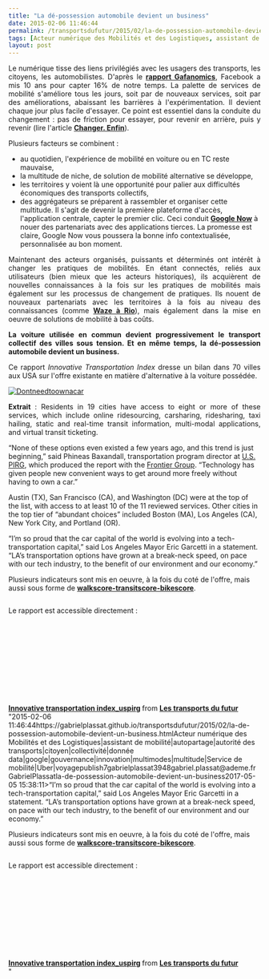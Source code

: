 ```yaml
---
title: "La dé-possession automobile devient un business"
date: 2015-02-06 11:46:44
permalink: /transportsdufutur/2015/02/la-de-possession-automobile-devient-un-business.html
tags: [Acteur numérique des Mobilités et des Logistiques, assistant de mobilité, autopartage, autorité des transports, citoyen, collectivité, donnée data, google, gouvernance, innovation, multimodes, multitude, Service de mobilité, Uber, voyage]
layout: post
---
```


<p style="text-align: justify;">Le numérique tisse des liens privilégiés avec les usagers des transports, les citoyens, les automobilistes. D'après le <a href="http://www.fabernovel.com/fr/gafa/" target="_blank"><strong>rapport Gafanomics</strong></a>, Facebook a mis 10 ans pour capter 16% de notre temps. La palette de services de mobilité s'améliore tous les jours, soit par de nouveaux services, soit par des améliorations, abaissant les barrières à l'expérimentation. Il devient chaque jour plus facile d'essayer. Ce point est essentiel dans la conduite du changement : pas de friction pour essayer, pour revenir en arrière, puis y revenir (lire l'article <a href="https://gabrielplassat.github.io/transportsdufutur/2014/12/changer-de-mobilite.html" target="_blank"><strong>Changer. Enfin</strong></a>).</p> <p style="text-align: justify;">Plusieurs facteurs se combinent :</p> <ul> <li>au quotidien, l'expérience de mobilité en voiture ou en TC reste mauvaise,</li> <li>la multitude de niche, de solution de mobilité alternative se développe,</li> <li>les territoires y voient là une opportunité pour palier aux difficultés économiques des transports collectifs,</li> <li>des aggrégateurs se préparent à rassembler et organiser cette multitude. Il s'agit de devenir la première plateforme d'accès, l'application centrale, capter le premier clic. Ceci conduit <a href="http://www.nextinpact.com/news/92937-les-cartes-de-google-now-souvrent-aux-applications-tierces.htm" target="_blank"><strong>Google Now</strong></a> à nouer des partenariats avec des applications tierces. La promesse est claire, Google Now vous poussera la bonne info contextualisée, personnalisée au bon moment.</li> </ul> <p style="text-align: justify;">Maintenant des acteurs organisés, puissants et déterminés ont intérêt à changer les pratiques de mobilités. En étant connectés, reliés aux utilisateurs (bien mieux que les acteurs historiques), ils acquièrent de nouvelles connaissances à la fois sur les pratiques de mobilités mais également sur les processus de changement de pratiques. Ils nouent de nouveaux partenariats avec les territoires à la fois au niveau des connaissances (comme <a href="https://gabrielplassat.github.io/transportsdufutur/2014/07/si-tu-vas-a-rio-noublie-pas-waze-moovit-et-strava.html" target="_blank"><strong>Waze à Rio</strong></a>), mais également dans la mise en oeuvre de solutions de mobilité à bas coûts.</p> <p style="text-align: justify;"><strong>La voiture utilisée en commun devient progressivement le transport collectif des villes sous tension. Et en même temps, la dé-possession automobile devient un business.</strong></p> <p style="text-align: justify;">Ce rapport <em>Innovative Transportation Index</em> dresse un bilan dans 70 villes aux USA sur l'offre existante en matière d'alternative à la voiture possédée.</p> <p style="text-align: justify;"><a class="asset-img-link" href="https://gabrielplassat.github.io/transportsdufutur/wp-content/uploads/sites/6/old/6a0120a66d2ad4970b01b8d0d126c6970c-pi.png"><img rel="lightbox[]" alt="Dontneedtoownacar" class="asset  asset-image at-xid-6a0120a66d2ad4970b01b8d0d126c6970c img-responsive" src="/wp-content/uploads/sites/6/old/6a0120a66d2ad4970b01b8d0d126c6970c-320wi.png" style="display: block; margin-left: auto; margin-right: auto;" title="Dontneedtoownacar" /></a></p>   <!--more-->  <p style="text-align: justify;"><strong>Extrait</strong> : Residents in 19 cities have access to eight or more of these services, which include online ridesourcing, carsharing, ridesharing, taxi hailing, static and real-time transit information, multi-modal applications, and virtual transit ticketing.</p> <p style=""text-align: justify>“None of these options even existed a few years ago, and this trend is just beginning,” said Phineas Baxandall, transportation program director at <a href=""http://www.uspirg.org/"" target=""_blank"" title=""Link to US PIRG"">U.S. PIRG</a>, which produced the report with the <a href=""http://www.frontiergroup.org/"" target=""_blank"" title=""Link to Frontier Group"">Frontier Group</a>. “Technology has given people new convenient ways to get around more freely without having to own a car.”</p> <p style=""text-align: justify>Austin (TX), San Francisco (CA), and Washington (DC) were at the top of the list, with access to at least 10 of the 11 reviewed services. Other cities in the top tier of “abundant choices” included Boston (MA), Los Angeles (CA), New York City, and Portland (OR).</p> <p style=""text-align: justify>“I’m so proud that the car capital of the world is evolving into a tech-transportation capital,” said Los Angeles Mayor Eric Garcetti in a statement. “LA’s transportation options have grown at a break-neck speed, on pace with our tech industry, to the benefit of our environment and our economy.”</p> <p style=""text-align: justify>Plusieurs indicateurs sont mis en oeuvre, à la fois du coté de l'offre, mais aussi sous forme de <a href="https://gabrielplassat.github.io/transportsdufutur/2011/09/walkscore-appartment-revolutionne-la-recherche-dun-bien-immobilier-par-les-donnees-de-transports.html"" target=""_blank""><strong>walkscore-transitscore-bikescore</strong></a>.</p> <p style=""text-align: justify><a class=""asset-img-link"" href="https://gabrielplassat.github.io/transportsdufutur/wp-content/uploads/sites/6/old/6a0120a66d2ad4970b01b8d0d1196a970c-pi.png""><img rel=""lightbox[]"" alt=""Walkscore"" class=""asset  asset-image at-xid-6a0120a66d2ad4970b01b8d0d1196a970c img-responsive"" src=""/wp-content/uploads/sites/6/old/6a0120a66d2ad4970b01b8d0d1196a970c-500wi.png"" style=""display: block margin-left: auto margin-right: auto title=""Walkscore"" /></a></p> <p style=""text-align: justify>Le rapport est accessible directement :</p> <p><iframe allowfullscreen="""" frameborder=""0"" height=""510"" marginheight=""0"" marginwidth=""0"" scrolling=""no"" src=""//www.slideshare.net/slideshow/embed_code/44342348"" style=""border: 1px solid #CCC border-width: 1px margin-bottom: 5px max-width: 100% width=""477""> </iframe></p> <div style=""margin-bottom: 5px><strong> <a href="https://gabrielplassat.github.io/transportsdufutur//fr.slideshare.net/transportsdufutur/innovative-transportation-indexuspirg"" target=""_blank"" title=""Innovative transportation index_uspirg"">Innovative transportation index_uspirg</a> </strong> from <strong><a href="https://gabrielplassat.github.io/transportsdufutur//www.slideshare.net/transportsdufutur"" target=""_blank"">Les transports du futur</a></strong></div>"2015-02-06 11:46:44https://gabrielplassat.github.io/transportsdufutur/2015/02/la-de-possession-automobile-devient-un-business.htmlActeur numérique des Mobilités et des Logistiques|assistant de mobilité|autopartage|autorité des transports|citoyen|collectivité|donnée data|google|gouvernance|innovation|multimodes|multitude|Service de mobilité|Uber|voyagepublish7gabrielplassat3948gabriel.plassat@ademe.frGabrielPlassatla-de-possession-automobile-devient-un-business2017-05-05 15:38:11>“I’m so proud that the car capital of the world is evolving into a tech-transportation capital,” said Los Angeles Mayor Eric Garcetti in a statement. “LA’s transportation options have grown at a break-neck speed, on pace with our tech industry, to the benefit of our environment and our economy.”</p> <p style=""text-align: justify>Plusieurs indicateurs sont mis en oeuvre, à la fois du coté de l'offre, mais aussi sous forme de <a href="https://gabrielplassat.github.io/transportsdufutur/2011/09/walkscore-appartment-revolutionne-la-recherche-dun-bien-immobilier-par-les-donnees-de-transports.html"" target=""_blank""><strong>walkscore-transitscore-bikescore</strong></a>.</p> <p style=""text-align: justify><a class=""asset-img-link"" href="https://gabrielplassat.github.io/transportsdufutur/wp-content/uploads/sites/6/old/6a0120a66d2ad4970b01b8d0d1196a970c-pi.png""><img rel=""lightbox[]"" alt=""Walkscore"" class=""asset  asset-image at-xid-6a0120a66d2ad4970b01b8d0d1196a970c img-responsive"" src=""/wp-content/uploads/sites/6/old/6a0120a66d2ad4970b01b8d0d1196a970c-500wi.png"" style=""display: blocktitle=""Walkscore"" /></a></p> <p style=""text-align: justify>Le rapport est accessible directement :</p> <p><iframe allowfullscreen="""" frameborder=""0"" height=""510"" marginheight=""0"" marginwidth=""0"" scrolling=""no"" src=""//www.slideshare.net/slideshow/embed_code/44342348"" style=""border: 1px solid #CCCwidth=""477""> </iframe></p> <div style=""margin-bottom: 5px><strong> <a href="https://gabrielplassat.github.io/transportsdufutur//fr.slideshare.net/transportsdufutur/innovative-transportation-indexuspirg"" target=""_blank"" title=""Innovative transportation index_uspirg"">Innovative transportation index_uspirg</a> </strong> from <strong><a href="https://gabrielplassat.github.io/transportsdufutur//www.slideshare.net/transportsdufutur"" target=""_blank"">Les transports du futur</a></strong></div>"
